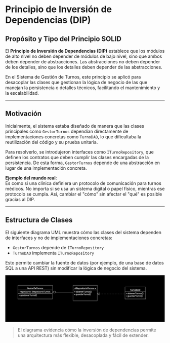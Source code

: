 # Principio de Inversión de Dependencias (DIP)

## Propósito y Tipo del Principio SOLID
El **Principio de Inversión de Dependencias (DIP)** establece que los módulos de alto nivel no deben depender de módulos de bajo nivel, sino que ambos deben depender de abstracciones. Las abstracciones no deben depender de los detalles, sino que los detalles deben depender de las abstracciones.

En el Sistema de Gestión de Turnos, este principio se aplicó para desacoplar las clases que gestionan la lógica de negocio de las que manejan la persistencia o detalles técnicos, facilitando el mantenimiento y la escalabilidad.

---

## Motivación
Inicialmente, el sistema estaba diseñado de manera que las clases principales como `GestorTurnos` dependían directamente de implementaciones concretas como `TurnoDAO`, lo que dificultaba la reutilización del código y su prueba unitaria.

Para resolverlo, se introdujeron interfaces como `ITurnoRepository`, que definen los contratos que deben cumplir las clases encargadas de la persistencia. De esta forma, `GestorTurnos` depende de una abstracción en lugar de una implementación concreta.

**Ejemplo del mundo real**:  
Es como si una clínica definiera un protocolo de comunicación para turnos médicos. No importa si se usa un sistema digital o papel físico, mientras ese protocolo se cumpla. Así, cambiar el "cómo" sin afectar el "qué" es posible gracias al DIP.

---

## Estructura de Clases
El siguiente diagrama UML muestra cómo las clases del sistema dependen de interfaces y no de implementaciones concretas:

- `GestorTurnos` depende de `ITurnoRepository`
- `TurnoDAO` implementa `ITurnoRepository`

Esto permite cambiar la fuente de datos (por ejemplo, de una base de datos SQL a una API REST) sin modificar la lógica de negocio del sistema.

![Diagrama DIP](../imagenes_y_enlaces_necesarios/diagrama_dip.png)

> El diagrama evidencia cómo la inversión de dependencias permite una arquitectura más flexible, desacoplada y fácil de extender.
